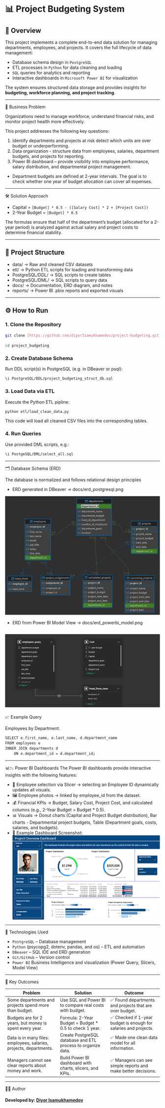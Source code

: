 # 📊 Project Budgeting System

## 📌 Overview
This project implements a complete end-to-end data solution for managing departments, employees, and projects.
It covers the full lifecycle of data management:
- Database schema design in `PostgreSQL`
- ETL processes in `Python` for data cleaning and loading
- `SQL` queries for analytics and reporting
- Interactive dashboards in `Microsoft Power BI` for visualization

The system ensures structured data storage and provides insights for **budgeting, workforce planning, and project tracking**.

---

📌 Business Problem

Organizations need to manage workforce, understand financial risks, and monitor project health more effectively.

This project addresses the following key questions:
1. Identify departments and projects at risk detect which units are over budget or underperforming.
2. Data organization - structure data from employees, salaries, department budgets, and projects for reporting.
3. Power BI dashboard – provide visibility into employee performance, salary distribution, and departmental project management.
- Department budgets are defined at 2-year intervals. The goal is to check whether one year of budget allocation can cover all expenses.
---

🛠️ Solution Approach
- Capital = `[Budget] * 0.5 - ([Salary Cost] * 2 + [Project Cost])`
- 2-Year Budget = `[Budget] * 0.5`

The formulas ensure that half of the department’s budget (allocated for a 2-year period) is analyzed against actual salary and project costs to determine financial stability.

---

## 📂 Project Structure

- data/ -> Raw and cleaned CSV datasets
- etl/ -> Python ETL scripts for loading and transforming data
- PostgreSQL/DDL/ -> SQL scripts to create tables
- PostgreSQL/DML/ -> SQL scripts to query data
- docs/ -> Documentation, ERD diagram, and notes
- reports/ -> Power BI .pbix reports and exported visuals
---

## ⚙️ How to Run

### 1. Clone the Repository
```bash
git clone [https://github.com/diyorIsamukhamedov/project-budgeting.git]

cd project_budgeting
```
### 2. Create Database Schema

Run DDL script(s) in PostgreSQL (e.g. in DBeaver or psql):
```bash
\i PostgreSQL/DDL/project_budgeting_struct_db.sql
```

### 3. Load Data via ETL

Execute the Python ETL pipline:
```bash
python etl/load_clean_data.py
```
This code will load all cleaned CSV files into the corresponding tables.

### 4. Run Queries

Use provided DML scripts, e.g.:
```bash
\i PostgeSQL/DML/select_all.sql
```

---

🗂️ Database Schema (ERD)

The database is normalized and follows relational design principles
 - ERD generated in DBeaver -> docs/erd_postgresql.png

![ERD Diagram](docs/erd_postgresql.png)

 - ERD from Power BI Model View → docs/erd_powerbi_model.png

 ![ERD Diagram](docs/erd_powerbi_model.png)
---

📈 Example Query

Employees by Department:
```bash
SELECT e.first_name, e.last_name, d.department_name
FROM employees e
INNER JOIN departments d
    ON e.department_id = d.department_id;
```

---

📊📉 Power BI Dashboards
The Power BI dashboards provide interactive insights with the following features:

- 🔎 Employee selection via Slicer -> selecting an Employee ID dynamically updates all visuals.
- 🖼️ Employee photos -> linked by employee_id from the dataset.
- 💰 Financial KPIs -> Budget, Salary Cost, Project Cost, and calculated columns (e.g., 2-Year Budget = Budget * 0.5).
- 📊 Visuals -> Donut charts (Capital and Project Budget distribution), Bar charts - Departmental project budgets, Table (Department goals, costs, salaries, and budgets).
- 📌 Example Dashboard Screenshot:
![Final Dashboard](reports/final_dashboard.png)
---

🦾 Technologies Used

- `PostgreSQL` – Database management
- `Python` (psycopg2, dotenv, pandas, and os) – ETL and automation
- `DBeaver` – SQL IDE and ERD generation
- `Git/GitHub` – Version control
- `Power BI` Business Intelligence and visualization (Power Query, Slicers, Model View)

---

📌 Key Outcomes

| Problem | Solution | Outcome |
|---|----------------------------------------------------------|------------|
| Some departments and projects spend more than budget. | Use SQL and Power BI to compare real costs with budget. | ✅ Found departments and projects that are over budget. |
| Budgets are for 2 years, but money is spent every year. | Formula: 2-Year Budget = Budget * 0.5 to check 1 year. | ✅ Checked if 1-year budget is enough for salaries and projects. |
| Data is in many files: employees, salaries, projects, departments. | Create PostgreSQL database and ETL process to organize data. | ✅ Made one clean data model for all information. |
| Managers cannot see clear reports about money and work. | Build Power BI dashboard with charts, slicers, and KPIs. | ✅ Managers can see simple reports and make better decisions.|

---

👨‍💻 Author
#### Developed by: [Diyor Isamukhamedov](https://github.com/diyorIsamukhamedov/)